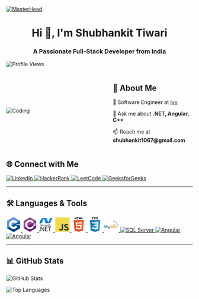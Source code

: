 
[![MasterHead](https://user-images.githubusercontent.com/35267447/206916906-9bfb66d9-c419-44c2-908a-4885e610425f.gif)](https://shubhankit101.io)
<h1 align="center">Hi 👋, I'm Shubhankit Tiwari</h1>
<h3 align="center">A Passionate Full-Stack Developer from India</h3>


<p align="left">
  <img src="https://komarev.com/ghpvc/?username=shubhankit101&label=Profile%20views&color=0e75b6&style=flat" alt="Profile Views" />
</p>

<div style="display: flex; align-items: center;">
  <img alt="Coding" width="400" src="https://cdn.dribbble.com/users/730703/screenshots/6581243/avento.gif">
  <div>
    <h2>🚀 About Me</h2>
    <p>💼 Software Engineer at <a href="https://ivy.global/">Ivy</a></p>
    <p>💬 Ask me about <b>.NET, Angular, C++</b></p>
    <p>📫 Reach me at <b>shubhankit1067@gmail.com</b></p>
  </div>
</div>

## 🌐 Connect with Me

<p align="left">
  <a href="https://linkedin.com/in/shubhankit-tiwari" target="_blank">
    <img src="https://raw.githubusercontent.com/rahuldkjain/github-profile-readme-generator/master/src/images/icons/Social/linked-in-alt.svg" alt="LinkedIn" height="30" width="40" />
  </a>
  <a href="https://www.hackerrank.com/shubhankit101" target="_blank">
    <img src="https://raw.githubusercontent.com/rahuldkjain/github-profile-readme-generator/master/src/images/icons/Social/hackerrank.svg" alt="HackerRank" height="30" width="40" />
  </a>
  <a href="https://www.leetcode.com/shubhankit101" target="_blank">
    <img src="https://raw.githubusercontent.com/rahuldkjain/github-profile-readme-generator/master/src/images/icons/Social/leet-code.svg" alt="LeetCode" height="30" width="40" />
  </a>
  <a href="https://auth.geeksforgeeks.org/user/shubhankit101" target="_blank">
    <img src="https://raw.githubusercontent.com/rahuldkjain/github-profile-readme-generator/master/src/images/icons/Social/geeks-for-geeks.svg" alt="GeeksforGeeks" height="30" width="40" />
  </a>
</p>

---

## 🛠️ Languages & Tools

<p align="left">
  <a href="https://www.w3schools.com/cpp/" target="_blank">
    <img src="https://raw.githubusercontent.com/devicons/devicon/master/icons/cplusplus/cplusplus-original.svg" alt="C++" width="40" height="40"/>
  </a>
  <a href="https://www.w3schools.com/cs/" target="_blank">
    <img src="https://raw.githubusercontent.com/devicons/devicon/master/icons/csharp/csharp-original.svg" alt="C#" width="40" height="40"/>
  </a>
  <a href="https://dotnet.microsoft.com/" target="_blank">
    <img src="https://raw.githubusercontent.com/devicons/devicon/master/icons/dot-net/dot-net-original-wordmark.svg" alt=".NET" width="40" height="40"/>
  </a>
  <a href="https://developer.mozilla.org/en-US/docs/Web/JavaScript" target="_blank">
    <img src="https://raw.githubusercontent.com/devicons/devicon/master/icons/javascript/javascript-original.svg" alt="JavaScript" width="40" height="40"/>
  </a>
  <a href="https://www.w3.org/html/" target="_blank">
    <img src="https://raw.githubusercontent.com/devicons/devicon/master/icons/html5/html5-original-wordmark.svg" alt="HTML5" width="40" height="40"/>
  </a>
  <a href="https://www.w3schools.com/css/" target="_blank">
    <img src="https://raw.githubusercontent.com/devicons/devicon/master/icons/css3/css3-original-wordmark.svg" alt="CSS3" width="40" height="40"/>
  </a>
  <a href="https://www.mysql.com/" target="_blank">
    <img src="https://raw.githubusercontent.com/devicons/devicon/master/icons/mysql/mysql-original-wordmark.svg" alt="MySQL" width="40" height="40"/>
  </a>
  <a href="https://www.microsoft.com/en-us/sql-server" target="_blank">
    <img src="https://www.svgrepo.com/show/303229/microsoft-sql-server-logo.svg" alt="SQL Server" width="40" height="40"/>
  </a>
    <a href="https://postman.com" target="_blank">
    <img src="https://www.vectorlogo.zone/logos/getpostman/getpostman-icon.svg" alt="Angular" width="40" height="40"/>
  </a>
  <a href="https://angular.dev/" target="_blank">
    <img src="https://upload.wikimedia.org/wikipedia/commons/c/cf/Angular_full_color_logo.svg" alt="Angular" width="45" height="45">
  </a>
</p>

---

## 📊 GitHub Stats

<p>
  <img src="https://github-readme-stats.vercel.app/api?username=Shubhankit101&show_icons=true" alt="GitHub Stats" />
</p>

<p>
  <img src="https://github-readme-stats.vercel.app/api/top-langs/?username=Shubhankit101&layout=donut-vertical" alt="Top Languages" />
</p>
